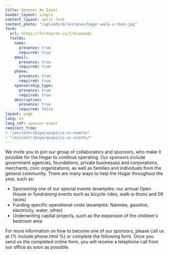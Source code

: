 ```yaml
---
title: Sponsor An Event
header_layout: simple
content_layout: split_form
content_photo: "/uploads/milestones/hogar-walk-a-thon.jpg"
form:
  url: https://formspree.io/f/mleooedn
  fields:
    name:
      presence: true
      required: true
    email:
      presence: true
      required: true
    phone:
      presence: true
      required: true
    sponsorship_type:
      presence: true
      required: true
    description:
      presence: true
      required: false
layout: page
lang: en
lang_ref: sponsor-event
redirect_from:
- "/en/contribuye/auspicia-un-evento"
- "/en/contribuye/auspicia-un-evento/"
---
```


We invite you to join our group of collaborators and sponsors, who make it possible for the Hogar to continue operating. Our sponsors include government agencies, foundations, private businesses and corporations, merchants, civic organizations, as well as families and individuals from the general community. There are many ways to help the Hogar throughout the year, such as:

<ul>
  <li>Sponsoring one of our special events (examples: our annual Open House or fundraising events such as bicycle rides, walk-a-thons and 5K races)</li>
  <li>Funding specific operational costs (examples: Nannies, gasoline, electricity, water, other)</li>
  <li>Underwriting capital projects, such as the expansion of the children's bedroom area</li>
</ul>

For more information on how to become one of our sponsors, please call us at {% include phone.html %} or complete the following form. Once you send us the completed online form, you will receive a telephone call from our office as soon as possible.
